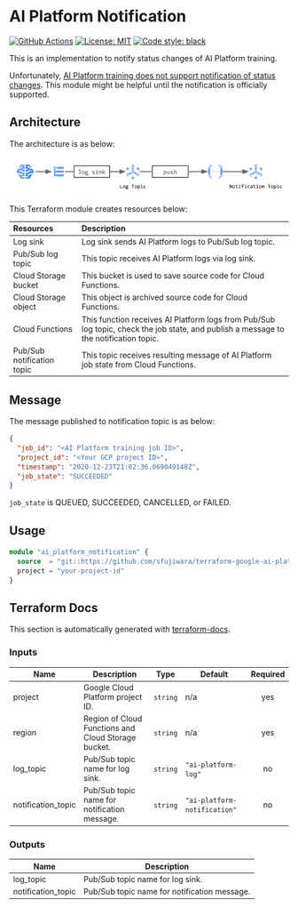 # AI Platform Notification

[![GitHub Actions](https://github.com/sfujiwara/terraform-google-ai-platform-notification/actions/workflows/config.yml/badge.svg)](https://github.com/sfujiwara/terraform-google-ai-platform-notification/actions/workflows/config.yml)
[![License: MIT](https://img.shields.io/badge/License-MIT-blue.svg)](LICENSE)
[![Code style: black](https://img.shields.io/badge/code%20style-black-000000.svg)](https://github.com/psf/black)

This is an implementation to notify status changes of AI Platform training.

Unfortunately, [AI Platform training does not support notification of status changes](https://stackoverflow.com/questions/59892910/is-there-a-way-to-be-notified-of-status-changes-in-google-ai-platform-training-j).
This module might be helpful until the notification is officially supported.

## Architecture

The architecture is as below:

<img src="img/architecture.png" width="800"/>

This Terraform module creates resources below:

| Resources                  | Description |
|:---------------------------|:------------|
| Log sink                   | Log sink sends AI Platform logs to Pub/Sub log topic. |
| Pub/Sub log topic          | This topic receives AI Platform logs via log sink. |
| Cloud Storage bucket       | This bucket is used to save source code for Cloud Functions. |
| Cloud Storage object       | This object is archived source code for Cloud Functions. |
| Cloud Functions            | This function receives AI Platform logs from Pub/Sub log topic, check the job state, and publish a message to the notification topic. |
| Pub/Sub notification topic | This topic receives resulting message of AI Platform job state from Cloud Functions. |

## Message

The message published to notification topic is as below:

```json
{
  "job_id": "<AI Platform training job ID>",
  "project_id": "<Your GCP project ID>",
  "timestamp": "2020-12-23T21:02:36.069049148Z",
  "job_state": "SUCCEEDED"
}
```

`job_state` is QUEUED, SUCCEEDED, CANCELLED, or FAILED.

## Usage

```terraform
module "ai_platform_notification" {
  source  = "git::https://github.com/sfujiwara/terraform-google-ai-platform-notification.git?ref=vX.X.X"
  project = "your-project-id"
}
```

## Terraform Docs

This section is automatically generated with [terraform-docs](https://github.com/terraform-docs/terraform-docs).

<!-- BEGIN_TF_DOCS -->

### Inputs

| Name | Description | Type | Default | Required |
|------|-------------|------|---------|:--------:|
| project | Google Cloud Platform project ID. | `string` | n/a | yes |
| region | Region of Cloud Functions and Cloud Storage bucket. | `string` | n/a | yes |
| log\_topic | Pub/Sub topic name for log sink. | `string` | `"ai-platform-log"` | no |
| notification\_topic | Pub/Sub topic name for notification message. | `string` | `"ai-platform-notification"` | no |

### Outputs

| Name | Description |
|------|-------------|
| log\_topic | Pub/Sub topic name for log sink. |
| notification\_topic | Pub/Sub topic name for notification message. |

<!-- END_TF_DOCS -->
